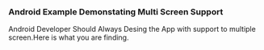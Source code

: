 <h3>Android Example Demonstating Multi Screen Support</h3>


<p>Android Developer Should Always Desing the App with support to multiple screen.Here is what you are finding.</p>
